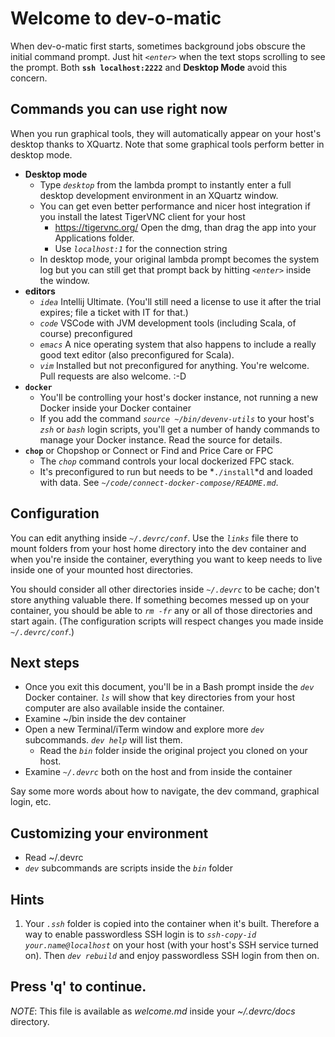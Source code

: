 # Welcome to dev-o-matic

When dev-o-matic first starts, sometimes background jobs obscure the initial command prompt.  Just hit *`<enter>`* when the text stops scrolling to see the prompt.  Both **`ssh localhost:2222`** and **Desktop Mode** avoid this concern.

## Commands you can use right now

When you run graphical tools, they will automatically appear on your host's desktop thanks to XQuartz.  Note that some graphical tools perform better in desktop mode.

* **Desktop mode**
  * Type *`desktop`* from the lambda prompt to instantly enter a full desktop development environment in an XQuartz window.
  * You can get even better performance and nicer host integration if you install the latest TigerVNC client for your host
    * https://tigervnc.org/  Open the dmg, than drag the app into your Applications folder.
    * Use *`localhost:1`* for the connection string
  * In desktop mode, your original lambda prompt becomes the system log but you can still get that prompt back by hitting *`<enter>`* inside the window.
* **editors**
  * *`idea`* Intellij Ultimate.  (You'll still need a license to use it after the trial expires; file a ticket with IT for that.)
  * *`code`* VSCode with JVM development tools (including Scala, of course) preconfigured
  * *`emacs`* A nice operating system that also happens to include a really good text editor (also preconfigured for Scala).
  * *`vim`* Installed but not preconfigured for anything.  You're welcome.  Pull requests are also welcome. :-D
* **`docker`**
  * You'll be controlling your host's docker instance, not running a new Docker inside your Docker container
  * If you add the command *`source ~/bin/devenv-utils`* to your host's *`zsh`* or *`bash`* login scripts, you'll get a number of handy commands to manage your Docker instance.  Read the source for details.
* **`chop`** or Chopshop or Connect or Find and Price Care or FPC
  * The *`chop`* command controls your local dockerized FPC stack.
  * It's preconfigured to run but needs to be *`./install`*d and loaded with data.  See *`~/code/connect-docker-compose/README.md`*.

## Configuration

You can edit anything inside *`~/.devrc/conf`*.  Use the *`links`* file there to mount folders from your host home directory into the dev container and when you're inside the container, everything you want to keep needs to live inside one of your mounted host directories.

You should consider all other directories inside *`~/.devrc`* to be cache; don't store anything valuable there.  If something becomes messed up on your container, you should be able to *`rm -fr`* any or all of those directories and start again.  (The configuration scripts will respect changes you made inside *`~/.devrc/conf`*.)

## Next steps

* Once you exit this document, you'll be in a Bash prompt inside the *`dev`* Docker container.  *`ls`* will show that key directories from your host computer are also available inside the container.
* Examine ~/bin inside the dev container
* Open a new Terminal/iTerm window and explore more *`dev`* subcommands.  *`dev help`* will list them.
  * Read the *`bin`* folder inside the original project you cloned on your host.
* Examine *`~/.devrc`* both on the host and from inside the container

Say some more words about how to navigate, the dev command, graphical login, etc.

## Customizing your environment

* Read ~/.devrc
* *`dev`* subcommands are scripts inside the *`bin`* folder

## Hints

1. Your *`.ssh`* folder is copied into the container when it's built.  Therefore a way to enable passwordless SSH login is to *`ssh-copy-id your.name@localhost`* on your host (with your host's SSH service turned on).  Then *`dev rebuild`* and enjoy passwordless SSH login from then on.

## Press 'q' to continue.

*NOTE*: This file is available as *welcome.md* inside your *~/.devrc/docs* directory.
